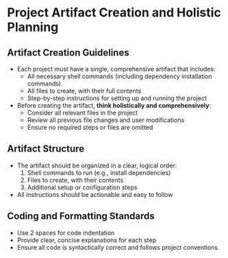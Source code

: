 # Project Artifact Creation and Holistic Planning

## Artifact Creation Guidelines
- Each project must have a single, comprehensive artifact that includes:
  - All necessary shell commands (including dependency installation commands)
  - All files to create, with their full contents
  - Step-by-step instructions for setting up and running the project
- Before creating the artifact, **think holistically and comprehensively**:
  - Consider all relevant files in the project
  - Review all previous file changes and user modifications
  - Ensure no required steps or files are omitted

## Artifact Structure
- The artifact should be organized in a clear, logical order:
  1. Shell commands to run (e.g., install dependencies)
  2. Files to create, with their contents
  3. Additional setup or configuration steps
- All instructions should be actionable and easy to follow

## Coding and Formatting Standards
- Use 2 spaces for code indentation
- Provide clear, concise explanations for each step
- Ensure all code is syntactically correct and follows project conventions
